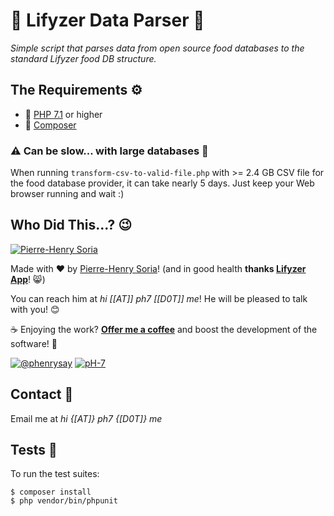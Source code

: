# 🍏 Lifyzer Data Parser 🍓

_Simple script that parses data from open source food databases to the standard Lifyzer food DB structure._


## The Requirements ⚙

* 🐘 [PHP 7.1](http://php.net/releases/7_1_0.php) or higher
* 🎷 [Composer](https://getcomposer.org)


### ⚠️ Can be slow... with large databases 💾

When running `transform-csv-to-valid-file.php` with >= 2.4 GB CSV file for the food database provider, it can take nearly 5 days. Just keep your Web browser running and wait :) 


## Who Did This...? 😉

[![Pierre-Henry Soria](https://avatars0.githubusercontent.com/u/1325411?s=200)](https://ph7.me "Pierre-Henry Soria, Software Developer")

Made with ❤️ by [Pierre-Henry Soria](https://pierrehenry.be)! (and in good health **thanks [Lifyzer App](https://lifyzer.com)**! 😸)

You can reach him at *hi [[AT]] ph7 [[D0T]] me*! He will be pleased to talk with you! 😊

☕️ Enjoying the work? **[Offer me a coffee](https://ko-fi.com/phenry)** and boost the development of the software! 🚀

[![@phenrysay](https://img.shields.io/badge/X-100000?style=for-the-badge&logo=x&logoColor=white)](https://x.com/phenrysay "Follow Me on X") [![pH-7](https://img.shields.io/badge/GitHub-100000?style=for-the-badge&logo=github&logoColor=white)](https://github.com/pH-7 "My GitHub")


## Contact 📧

Email me at *hi {[AT]} ph7 {[D0T]} me*


## Tests 👷

To run the test suites:

```console
$ composer install
$ php vendor/bin/phpunit

```
